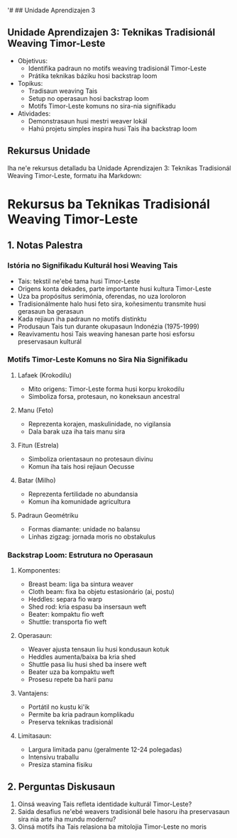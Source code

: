 '# ## Unidade Aprendizajen 3

## Unidade Aprendizajen 3: Teknikas Tradisionál Weaving Timor-Leste
- Objetivus:
  * Identifika padraun no motifs weaving tradisionál Timor-Leste
  * Prátika teknikas báziku hosi backstrap loom
- Topikus:
  * Tradisaun weaving Tais
  * Setup no operasaun hosi backstrap loom
  * Motifs Timor-Leste komuns no sira-nia signifikadu
- Atividades:
  * Demonstrasaun husi mestri weaver lokál
  * Hahú projetu simples inspira husi Tais iha backstrap loom

## Rekursus Unidade

Iha ne'e rekursus detalladu ba Unidade Aprendizajen 3: Teknikas Tradisionál Weaving Timor-Leste, formatu iha Markdown:

# Rekursus ba Teknikas Tradisionál Weaving Timor-Leste

## 1. Notas Palestra

### Istória no Signifikadu Kulturál hosi Weaving Tais

- Tais: tekstil ne'ebé tama husi Timor-Leste
- Origens konta dekades, parte importante husi kultura Timor-Leste
- Uza ba propósitus serimónia, oferendas, no uza loroloron
- Tradisionálmente halo husi feto sira, koñesimentu transmite husi gerasaun ba gerasaun
- Kada rejiaun iha padraun no motifs distinktu
- Produsaun Tais tun durante okupasaun Indonézia (1975-1999)
- Reavivamentu hosi Tais weaving hanesan parte hosi esforsu preservasaun kulturál

### Motifs Timor-Leste Komuns no Sira Nia Signifikadu

1. Lafaek (Krokodilu)
   - Mito origens: Timor-Leste forma husi korpu krokodilu
   - Simboliza forsa, protesaun, no koneksaun ancestral

2. Manu (Feto)
   - Reprezenta korajen, maskulinidade, no vigilansia
   - Dala barak uza iha tais manu sira

3. Fitun (Estrela)
   - Simboliza orientasaun no protesaun divinu
   - Komun iha tais hosi rejiaun Oecusse

4. Batar (Milho)
   - Reprezenta fertilidade no abundansia
   - Komun iha komunidade agricultura

5. Padraun Geométriku
   - Formas diamante: unidade no balansu
   - Linhas zigzag: jornada moris no obstakulus

### Backstrap Loom: Estrutura no Operasaun

1. Komponentes:
   - Breast beam: liga ba sintura weaver
   - Cloth beam: fixa ba objetu estasionário (ai, postu)
   - Heddles: separa fio warp
   - Shed rod: kria espasu ba insersaun weft
   - Beater: kompaktu fio weft
   - Shuttle: transporta fio weft

2. Operasaun:
   - Weaver ajusta tensaun liu husi kondusaun kotuk
   - Heddles aumenta/baixa ba kria shed
   - Shuttle pasa liu husi shed ba insere weft
   - Beater uza ba kompaktu weft
   - Prosesu repete ba harii panu

3. Vantajens:
   - Portátil no kustu ki'ik
   - Permite ba kria padraun komplikadu
   - Preserva teknikas tradisionál

4. Limitasaun:
   - Largura limitada panu (geralmente 12-24 polegadas)
   - Intensivu traballu
   - Presiza stamina físiku

## 2. Perguntas Diskusaun

1. Oinsá weaving Tais refleta identidade kulturál Timor-Leste?
2. Saida desafius ne'ebé weavers tradisionál bele hasoru iha preservasaun sira nia arte iha mundu modernu?
3. Oinsá motifs iha Tais relasiona ba mitolojia Timor-Leste no moris